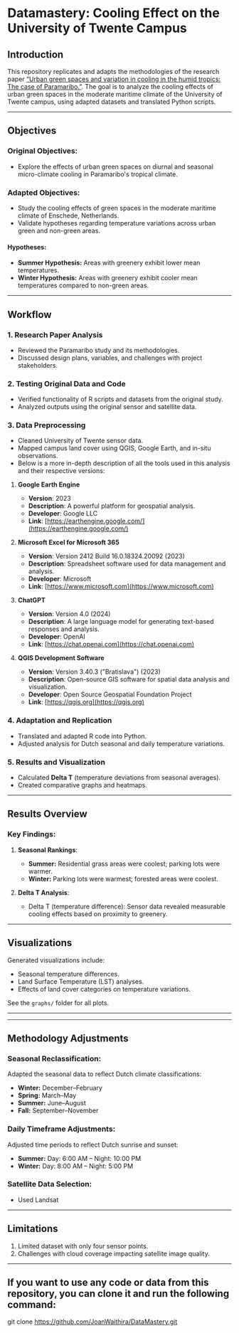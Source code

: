# Datamastery: Cooling Effect on the University of Twente Campus

## Introduction

This repository replicates and adapts the methodologies of the research paper [“Urban green spaces and variation in cooling in the humid tropics: The case of Paramaribo.”](https://doi.org/10.1016/j.ufug.2023.128111). The goal is to analyze the cooling effects of urban green spaces in the moderate maritime climate of the University of Twente campus, using adapted datasets and translated Python scripts.

---

## Objectives

### Original Objectives:
- Explore the effects of urban green spaces on diurnal and seasonal micro-climate cooling in Paramaribo's tropical climate.

### Adapted Objectives:
- Study the cooling effects of green spaces in the moderate maritime climate of Enschede, Netherlands.
- Validate hypotheses regarding temperature variations across urban green and non-green areas.

#### Hypotheses:
- **Summer Hypothesis:** Areas with greenery exhibit lower mean temperatures.
- **Winter Hypothesis:** Areas with greenery exhibit cooler mean temperatures compared to non-green areas.

---

## Workflow

### 1. Research Paper Analysis
- Reviewed the Paramaribo study and its methodologies.
- Discussed design plans, variables, and challenges with project stakeholders.

### 2. Testing Original Data and Code
- Verified functionality of R scripts and datasets from the original study.
- Analyzed outputs using the original sensor and satellite data.

### 3. Data Preprocessing
- Cleaned University of Twente sensor data.
- Mapped campus land cover using QGIS, Google Earth, and in-situ observations.
- Below is a more in-depth description of all the tools used in this analysis and their respective versions:

1. **Google Earth Engine**  
   - **Version**: 2023  
   - **Description**: A powerful platform for geospatial analysis.  
   - **Developer**: Google LLC  
   - **Link**: [https://earthengine.google.com/](https://earthengine.google.com/)  

2. **Microsoft Excel for Microsoft 365**  
   - **Version**: Version 2412 Build 16.0.18324.20092 (2023)  
   - **Description**: Spreadsheet software used for data management and analysis.  
   - **Developer**: Microsoft  
   - **Link**: [https://www.microsoft.com](https://www.microsoft.com)  

3. **ChatGPT**  
   - **Version**: Version 4.0 (2024)  
   - **Description**: A large language model for generating text-based responses and analysis.  
   - **Developer**: OpenAI  
   - **Link**: [https://chat.openai.com](https://chat.openai.com)  

4. **QGIS Development Software**  
   - **Version**: Version 3.40.3 ("Bratislava") (2023)  
   - **Description**: Open-source GIS software for spatial data analysis and visualization.  
   - **Developer**: Open Source Geospatial Foundation Project  
   - **Link**: [https://qgis.org](https://qgis.org)  



### 4. Adaptation and Replication
- Translated and adapted R code into Python.
- Adjusted analysis for Dutch seasonal and daily temperature variations.

### 5. Results and Visualization
- Calculated **Delta T** (temperature deviations from seasonal averages).
- Created comparative graphs and heatmaps.

---

## Results Overview

### Key Findings:
1. **Seasonal Rankings**:
   - **Summer:** Residential grass areas were coolest; parking lots were warmer.
   - **Winter:** Parking lots were warmest; forested areas were coolest.

2. **Delta T Analysis**:
   - Delta T (temperature difference): Sensor data revealed measurable cooling effects based on proximity to greenery.

---

## Visualizations

Generated visualizations include:
- Seasonal temperature differences.
- Land Surface Temperature (LST) analyses.
- Effects of land cover categories on temperature variations.

See the `graphs/` folder for all plots.

---


---

## Methodology Adjustments

### Seasonal Reclassification:
Adapted the seasonal data to reflect Dutch climate classifications:
- **Winter:** December–February
- **Spring:** March–May
- **Summer:** June–August
- **Fall:** September–November

### Daily Timeframe Adjustments:
Adjusted time periods to reflect Dutch sunrise and sunset:
- **Summer:** Day: 6:00 AM – Night: 10:00 PM
- **Winter:** Day: 8:00 AM – Night: 5:00 PM

### Satellite Data Selection:
- Used Landsat 

---

## Limitations

1. Limited dataset with only four sensor points.
2. Challenges with cloud coverage impacting satellite image quality.

---


## If you want to use any code or data from this repository, you can clone it and run the following command:
git clone https://github.com/JoanWaithira/DataMastery.git